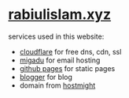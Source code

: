 # [rabiulislam.xyz](https://rabiulislam.xyz/)


services used in this website:
- [cloudflare](https://www.cloudflare.com/) for free dns, cdn, ssl
- [migadu](https://www.migadu.com/) for email hosting
- [github pages](https://pages.github.com/) for static pages
- [blogger](https://www.blogger.com/) for blog
- domain from [hostmight](http://hostmight.com/)
